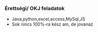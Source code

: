 ###  Érettségi/ OKJ feladatok
- Java,python,excel,access,MySql,JS
- Sok nincs 100%-ra kész am, de jovanaz

